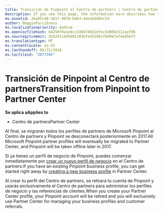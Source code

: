 ```yaml
---
title: Transición de Pinpoint al Centro de partners | Centro de partners
Description: If you see this page, the information here describes how to transition from Pinpoint to Partner Center.
ms.assetid: 2ba05c48-5817-4078-bdb3-44e42d484c54
author: MaggiePucciEvans
ms.localizationpriority: medium
ms.openlocfilehash: b4250f0a1e8cc438bf4b61bfec5d0661511aef86
ms.sourcegitcommit: 92629114d5081103bfe555081f69997af4ed56f2
ms.translationtype: MT
ms.contentlocale: es-ES
ms.lasthandoff: 08/31/2018
ms.locfileid: "2877395"
---
```

# <a name="transition-from-pinpoint-to-partner-center"></a><span data-ttu-id="f969d-102">Transición de Pinpoint al Centro de partners</span><span class="sxs-lookup"><span data-stu-id="f969d-102">Transition from Pinpoint to Partner Center</span></span>

**<span data-ttu-id="f969d-103">Se aplica a</span><span class="sxs-lookup"><span data-stu-id="f969d-103">Applies to</span></span>**

-  <span data-ttu-id="f969d-104">Centro de partners</span><span class="sxs-lookup"><span data-stu-id="f969d-104">Partner Center</span></span>

<span data-ttu-id="f969d-105">Al final, se migrarán todos los perfiles de partners de Microsoft Pinpoint al Centro de partners y Pinpoint se desconectará posteriormente en 2017.</span><span class="sxs-lookup"><span data-stu-id="f969d-105">All Microsoft Pinpoint partner profiles will eventually be migrated to Partner Center, and Pinpoint will be taken offline later in 2017.</span></span> 

<span data-ttu-id="f969d-106">Si ya tienes un perfil de negocio de Pinpoint, puedes comenzar inmediatamente por [crear un nuevo perfil de negocio](create-a-marketing-profile.md) en el Centro de partners.</span><span class="sxs-lookup"><span data-stu-id="f969d-106">If you have an existing Pinpoint business profile, you can get started right away by [creating a new business profile](create-a-marketing-profile.md) in Partner Center.</span></span>

<span data-ttu-id="f969d-107">Al crear tu perfil del Centro de partners, se retirará tu cuenta de Pinpoint y usarás exclusivamente el Centro de partners para administrar los perfiles de negocio y las referencias de clientes.</span><span class="sxs-lookup"><span data-stu-id="f969d-107">When you create your Partner Center profile, your Pinpoint account will be retired and you will exclusively use Partner Center for managing your business profiles and customer referrals.</span></span>